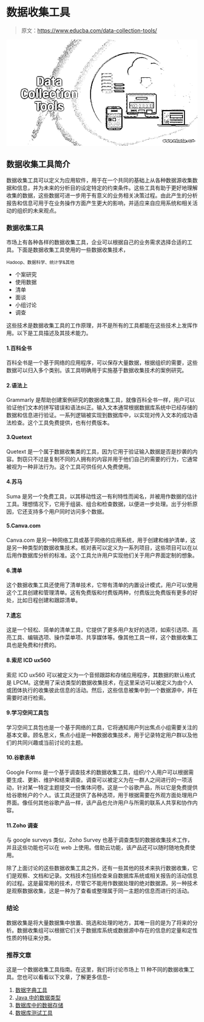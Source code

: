 # 数据收集工具

> 原文：<https://www.educba.com/data-collection-tools/>

![Data Collection Tools](img/43d9291878e12e5f87d4c3b7201b63b9.png)



## 数据收集工具简介

数据收集工具可以定义为应用软件，用于在一个共同的基础上从各种数据源收集数据和信息，并为未来的分析目的设定特定的约束条件。这些工具有助于更好地理解收集的数据，这些数据可进一步用于有意义的业务相关决策过程。由此产生的分析报告和信息可用于在业务操作方面产生更大的影响，并适应来自应用系统和相关活动的组织的未来观点。

### 数据收集工具

市场上有各种各样的数据收集工具，企业可以根据自己的业务需求选择合适的工具。下面是数据收集工具使用的一些数据收集技术，

<small>Hadoop、数据科学、统计学&其他</small>

*   个案研究
*   使用数据
*   清单
*   面谈
*   小组讨论
*   调查

这些技术是数据收集工具的工作原理，并不是所有的工具都能在这些技术上发挥作用。以下是工具描述及其技术能力。

#### 1.百科全书

百科全书是一个基于网络的应用程序，可以保存大量数据，根据组织的需要，这些数据可以归入多个类别。该工具明确用于实施基于数据收集技术的案例研究。

#### 2.语法上

Grammarly 是帮助创建案例研究的数据收集工具，就像百科全书一样，用户可以验证他们文本的拼写错误和语法纠正。输入文本通常根据数据库系统中已经存储的数据和信息进行验证。一系列逻辑被实现到数据库中，以实现对传入文本的成功语法检查。这个工具免费提供，也有付费版本。

#### 3.Quetext

Quetext 是一个属于数据收集类的工具，因为它用于验证输入数据是否是抄袭的内容。剽窃只不过是复制不同的人拥有的内容并用于他们自己的需要的行为，它通常被视为一种非法行为。这个工具可供任何人免费使用。

#### 4.苏马

Suma 是另一个免费工具，以其移动性这一有利特性而闻名，并被用作数据的估计工具。理想情况下，它用于组装、组合和检查数据，以便进一步处理。出于分析原因，它还支持多个用户同时访问多个数据。

#### 5.Canva.com

Canva.com 是另一种网络工具或基于网络的应用系统，用于创建和维护清单，这是另一种类型的数据收集技术。核对表可以定义为一系列项目，这些项目可以在以后用作数据库分析的标准。这个工具允许用户实现他们关于用户界面定制的想象。

#### 6.清单

这个数据收集工具还使用了清单技术，它带有清单的内置设计模式，用户可以使用这个工具创建和管理清单。这有免费版和付费版两种，付费版比免费版有更多的好处，比如日程创建和跟踪清单。

#### 7.遗忘

这是一个轻松、简单的清单工具，它提供了更多用户友好的选项，如索引选项、高亮工具、编辑选项、操作菜单项、共享媒体等。像其他工具一样，这个数据收集工具也是免费和付费的。

#### 8.索尼 ICD ux560

索尼 ICD ux560 可以被定义为一个音频跟踪和存储应用程序，其数据的默认格式是 LPCM。这使用了采访类型的数据收集技术，在这里采访可以被定义为由个人或团体执行的收集彼此信息的活动。然后，这些信息被集中到一个数据源中，并在需要时进行检索。

#### 9.学习空间工具包

学习空间工具包也是一个基于网络的工具，它将通知用户列出焦点小组需要关注的基本文章。顾名思义，焦点小组是一种数据收集技术，用于记录特定用户群以及他们的共同兴趣或当前讨论的主题。

#### 10.谷歌表单

Google Forms 是一个基于调查技术的数据收集工具，组织/个人用户可以根据需要生成、更新、维护和结束调查。调查可以被定义为在一群人之间进行的一项活动，针对某一特定主题提交一份集体问卷。这是一个谷歌产品，所以它是免费提供给谷歌帐户的个人。该工具还提供了各种选项，用于根据需要在外观方面处理用户界面。像任何其他谷歌产品一样，该产品也允许用户与所需的联系人共享和协作内容。

#### 11.Zoho 调查

与 google surveys 类似，Zoho Survey 也基于调查类型的数据收集技术工作，并且这些功能也可以在 web 上使用。借助云功能，该产品还可以随时随地免费使用。

除了上面讨论的这些数据收集工具之外，还有一些其他的技术来执行数据收集，它们是观察、文档和记录。文档技术包括检查来自数据库系统或相关报告的活动信息的过程。这是最常用的技术，尽管它不能用作数据处理的绝对数据源。另一种技术是观察数据收集，这是一种为了查看或整理属于同一主题的信息而进行的活动。

### 结论

数据收集是将大量数据集中放置、挑选和处理的地方，其唯一目的是为了将来的分析。数据收集组可以根据它们关于数据库系统或数据源中存在的信息的定量和定性性质的特征来分类。

### 推荐文章

这是一个数据收集工具指南。在这里，我们将讨论市场上 11 种不同的数据收集工具。您也可以看看以下文章，了解更多信息–

1.  [数据字典工具](https://www.educba.com/data-dictionary-tools/)
2.  [Java 中的数据类型](https://www.educba.com/data-types-in-java/)
3.  [数据库中的数据存储](https://www.educba.com/data-storage-in-database/)
4.  [数据库测试工具](https://www.educba.com/database-testing-tools/)





